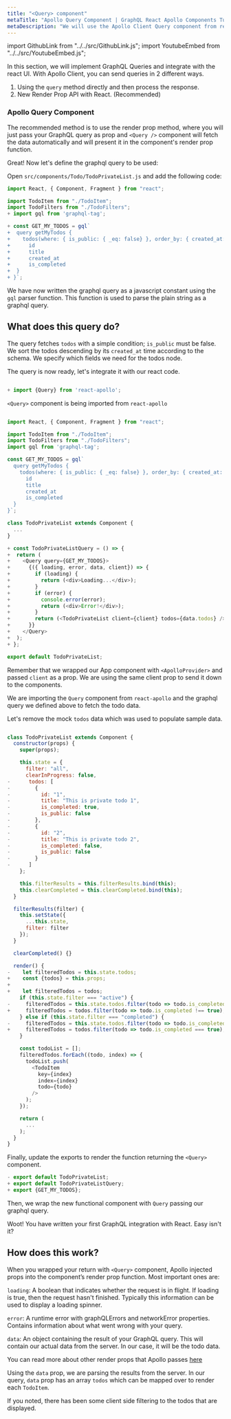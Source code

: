 ```yaml
---
title: "<Query> component"
metaTitle: "Apollo Query Component | GraphQL React Apollo Components Tutorial"
metaDescription: "We will use the Apollo Client Query component from react-apollo. It is a render prop API to fetch data and handle data, loading and error props"
---
```


import GithubLink from "../../src/GithubLink.js";
import YoutubeEmbed from "../../src/YoutubeEmbed.js";

<YoutubeEmbed link="https://www.youtube.com/embed/60-y9jygWBA" />

In this section, we will implement GraphQL Queries and integrate with the react UI.
With Apollo Client, you can send queries in 2 different ways.

1. Using the `query` method directly and then process the response.
2. New Render Prop API with React. (Recommended)

### Apollo Query Component
The recommended method is to use the render prop method, where you will just pass your GraphQL query as prop and `<Query />` component will fetch the data automatically and will present it in the component's render prop function.

Great! Now let's define the graphql query to be used:

Open `src/components/Todo/TodoPrivateList.js` and add the following code:

<GithubLink link="https://github.com/hasura/learn-graphql/blob/master/tutorials/frontend/react-apollo/app-final/src/components/Todo/TodoPrivateList.js" text="src/components/Todo/TodoPrivateList.js" />

```javascript
import React, { Component, Fragment } from "react";

import TodoItem from "./TodoItem";
import TodoFilters from "./TodoFilters";
+ import gql from 'graphql-tag';

+ const GET_MY_TODOS = gql`
+  query getMyTodos {
+    todos(where: { is_public: { _eq: false} }, order_by: { created_at: desc }) {
+      id
+      title
+      created_at
+      is_completed
+  }
+ }`;
```

We have now written the graphql query as a javascript constant using the `gql` parser function. This function is used to parse the plain string as a graphql query.

What does this query do? 
------------------------
The query fetches `todos` with a simple condition; `is_public` must be false. We sort the todos descending by its `created_at` time according to the schema. We specify which fields we need for the todos node.

The query is now ready, let's integrate it with our react code.

```javascript

+ import {Query} from 'react-apollo';

```

`<Query>` component is being imported from `react-apollo`

```javascript

import React, { Component, Fragment } from "react";

import TodoItem from "./TodoItem";
import TodoFilters from "./TodoFilters";
import gql from 'graphql-tag';

const GET_MY_TODOS = gql`
  query getMyTodos {
    todos(where: { is_public: { _eq: false} }, order_by: { created_at: desc }) {
      id
      title
      created_at
      is_completed
  }
}`;

class TodoPrivateList extends Component {
  ...
}

+ const TodoPrivateListQuery = () => {
+  return (
+    <Query query={GET_MY_TODOS}>
+      {({ loading, error, data, client}) => {
+        if (loading) {
+          return (<div>Loading...</div>);
+        }
+        if (error) {
+          console.error(error);
+          return (<div>Error!</div>);
+        }
+        return (<TodoPrivateList client={client} todos={data.todos} />);
+      }}
+    </Query>
+  );
+ };

export default TodoPrivateList;
```

Remember that we wrapped our App component with `<ApolloProvider>` and passed `client` as a prop. We are using the same client prop to send it down to the components.

We are importing the `Query` component from `react-apollo` and the graphql query we defined above to fetch the todo data.

Let's remove the mock `todos` data which was used to populate sample data.

```javascript

class TodoPrivateList extends Component {
  constructor(props) {
    super(props);

    this.state = {
      filter: "all",
      clearInProgress: false,
-      todos: [
-        {
-          id: "1",
-          title: "This is private todo 1",
-          is_completed: true,
-          is_public: false
-        },
-        {
-          id: "2",
-          title: "This is private todo 2",
-          is_completed: false,
-          is_public: false
-        }
-      ]
    };

    this.filterResults = this.filterResults.bind(this);
    this.clearCompleted = this.clearCompleted.bind(this);
  }

  filterResults(filter) {
    this.setState({
      ...this.state,
      filter: filter
    });
  }

  clearCompleted() {}

  render() {
-    let filteredTodos = this.state.todos;
+    const {todos} = this.props;
+
+    let filteredTodos = todos;
    if (this.state.filter === "active") {
-     filteredTodos = this.state.todos.filter(todo => todo.is_completed !== true);
+     filteredTodos = todos.filter(todo => todo.is_completed !== true);
    } else if (this.state.filter === "completed") {
-     filteredTodos = this.state.todos.filter(todo => todo.is_completed === true);
+     filteredTodos = todos.filter(todo => todo.is_completed === true);
    }

    const todoList = [];
    filteredTodos.forEach((todo, index) => {
      todoList.push(
        <TodoItem
          key={index}
          index={index}
          todo={todo}
        />
      );
    });

    return (
      ...
    );
  }
}

```

Finally, update the exports to render the function returning the `<Query>` component.

```javascript
- export default TodoPrivateList;
+ export default TodoPrivateListQuery;
+ export {GET_MY_TODOS};
```

Then, we wrap the new functional component with `Query` passing our graphql query.

Woot! You have written your first GraphQL integration with React. Easy isn't it?

How does this work?
-------------------
When you wrapped your return with `<Query>` component, Apollo injected props into the component’s render prop function. Most important ones are:

`loading`: A boolean that indicates whether the request is in flight. If loading is true, then the request hasn't finished. Typically this information can be used to display a loading spinner.

`error`: A runtime error with graphQLErrors and networkError properties. Contains information about what went wrong with your query.

`data`: An object containing the result of your GraphQL query. This will contain our actual data from the server. In our case, it will be the todo data.

You can read more about other render props that Apollo passes [here](https://www.apollographql.com/docs/react/data/queries/)

Using the `data` prop, we are parsing the results from the server. In our query, `data` prop has an array `todos` which can be mapped over to render each `TodoItem`.

If you noted, there has been some client side filtering to the todos that are displayed.

